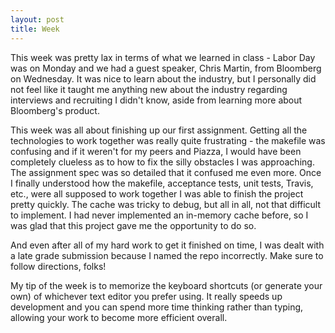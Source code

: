 ```yaml
---
layout: post
title: Week 
---
```

This week was pretty lax in terms of what we learned in class - Labor Day was on Monday and we had a guest speaker, Chris Martin, from Bloomberg on Wednesday. It was nice to learn about the industry, but I personally did not feel like it taught me anything new about the industry regarding interviews and recruiting I didn't know, aside from learning more about Bloomberg's product.

This week was all about finishing up our first assignment. Getting all the technologies to work together was really quite frustrating - the makefile was confusing and if it weren't for my peers and Piazza, I would have been completely clueless as to how to fix the silly obstacles I was approaching. The assignment spec was so detailed that it confused me even more. Once I finally understood how the makefile, acceptance tests, unit tests, Travis, etc., were all supposed to work together I was able to finish the project pretty quickly. The cache was tricky to debug, but all in all, not that difficult to implement. I had never implemented an in-memory cache before, so I was glad that this project gave me the opportunity to do so.

And even after all of my hard work to get it finished on time, I was dealt with a late grade submission because I named the repo incorrectly. Make sure to follow directions, folks!

My tip of the week is to memorize the keyboard shortcuts (or generate your own) of whichever text editor you prefer using. It really speeds up development and you can spend more time thinking rather than typing, allowing your work to become more efficient overall.
